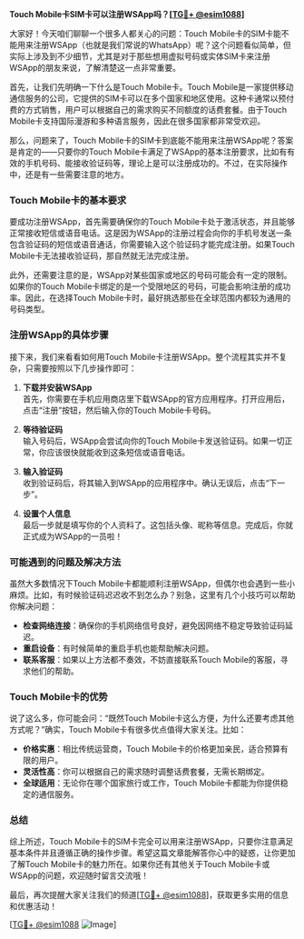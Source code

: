**Touch Mobile卡SIM卡可以注册WSApp吗？[[TG💪+ @esim1088](https://t.me/s/esim1088)]**

大家好！今天咱们聊聊一个很多人都关心的问题：Touch Mobile卡的SIM卡能不能用来注册WSApp（也就是我们常说的WhatsApp）呢？这个问题看似简单，但实际上涉及到不少细节，尤其是对于那些想用虚拟号码或实体SIM卡来注册WSApp的朋友来说，了解清楚这一点非常重要。

首先，让我们先明确一下什么是Touch Mobile卡。Touch Mobile是一家提供移动通信服务的公司，它提供的SIM卡可以在多个国家和地区使用。这种卡通常以预付费的方式销售，用户可以根据自己的需求购买不同额度的话费套餐。由于Touch Mobile卡支持国际漫游和多种语言服务，因此在很多国家都非常受欢迎。

那么，问题来了，Touch Mobile卡的SIM卡到底能不能用来注册WSApp呢？答案是肯定的——只要你的Touch Mobile卡满足了WSApp的基本注册要求，比如有有效的手机号码、能接收验证码等，理论上是可以注册成功的。不过，在实际操作中，还是有一些需要注意的地方。

### Touch Mobile卡的基本要求

要成功注册WSApp，首先需要确保你的Touch Mobile卡处于激活状态，并且能够正常接收短信或语音电话。这是因为WSApp的注册过程会向你的手机号发送一条包含验证码的短信或语音通话，你需要输入这个验证码才能完成注册。如果Touch Mobile卡无法接收验证码，那自然就无法完成注册。

此外，还需要注意的是，WSApp对某些国家或地区的号码可能会有一定的限制。如果你的Touch Mobile卡绑定的是一个受限地区的号码，可能会影响注册的成功率。因此，在选择Touch Mobile卡时，最好挑选那些在全球范围内都较为通用的号码类型。

### 注册WSApp的具体步骤

接下来，我们来看看如何用Touch Mobile卡注册WSApp。整个流程其实并不复杂，只需要按照以下几步操作即可：

1. **下载并安装WSApp**  
   首先，你需要在手机应用商店里下载WSApp的官方应用程序。打开应用后，点击“注册”按钮，然后输入你的Touch Mobile卡号码。

2. **等待验证码**  
   输入号码后，WSApp会尝试向你的Touch Mobile卡发送验证码。如果一切正常，你应该很快就能收到这条短信或语音电话。

3. **输入验证码**  
   收到验证码后，将其输入到WSApp的应用程序中。确认无误后，点击“下一步”。

4. **设置个人信息**  
   最后一步就是填写你的个人资料了。这包括头像、昵称等信息。完成后，你就正式成为WSApp的一员啦！

### 可能遇到的问题及解决方法

虽然大多数情况下Touch Mobile卡都能顺利注册WSApp，但偶尔也会遇到一些小麻烦。比如，有时候验证码迟迟收不到怎么办？别急，这里有几个小技巧可以帮助你解决问题：

- **检查网络连接**：确保你的手机网络信号良好，避免因网络不稳定导致验证码延迟。
- **重启设备**：有时候简单的重启手机也能帮助解决问题。
- **联系客服**：如果以上方法都不奏效，不妨直接联系Touch Mobile的客服，寻求他们的帮助。

### Touch Mobile卡的优势

说了这么多，你可能会问：“既然Touch Mobile卡这么方便，为什么还要考虑其他方式呢？”确实，Touch Mobile卡有很多优点值得大家关注。比如：

- **价格实惠**：相比传统运营商，Touch Mobile卡的价格更加亲民，适合预算有限的用户。
- **灵活性高**：你可以根据自己的需求随时调整话费套餐，无需长期绑定。
- **全球适用**：无论你在哪个国家旅行或工作，Touch Mobile卡都能为你提供稳定的通信服务。

### 总结

综上所述，Touch Mobile卡的SIM卡完全可以用来注册WSApp，只要你注意满足基本条件并且遵循正确的操作步骤。希望这篇文章能解答你心中的疑惑，让你更加了解Touch Mobile卡的魅力所在。如果你还有其他关于Touch Mobile卡或WSApp的问题，欢迎随时留言交流哦！

最后，再次提醒大家关注我们的频道[[TG💪+ @esim1088](https://t.me/s/esim1088)]，获取更多实用的信息和优惠活动！  

[[TG💪+ @esim1088](https://t.me/s/esim1088) ![Image](https://i.postimg.cc/4NQfJmqS/Snipaste-2025-05-13-00-14-12.png)]